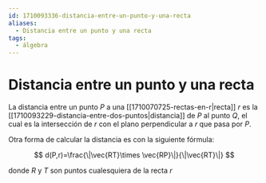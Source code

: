 ```yaml
---
id: 1710093336-distancia-entre-un-punto-y-una-recta
aliases:
  - Distancia entre un punto y una recta
tags:
  - álgebra
---
```


# Distancia entre un punto y una recta

La distancia entre un punto $P$ a una [[1710070725-rectas-en-r|recta]] $r$ es la [[1710093229-distancia-entre-dos-puntos|distancia]] de $P$ al punto $Q$, el cual es la intersección de $r$ con el plano perpendicular a $r$ que pasa por $P$.

Otra forma de calcular la distancia es con la siguiente fórmula:

$$
d(P,r)=\frac{\|\vec{RT}\times \vec{RP}\|}{\|\vec{RT}\|}
$$

donde $R$ y $T$ son puntos cualesquiera de la recta $r$
